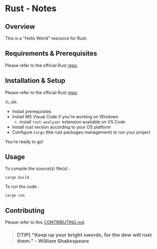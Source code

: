 # Rust - Notes

##  Overview

This is a "Hello World" resource for Rust.

## Requirements & Prerequisites

Please refer to the official Rust [repo](https://github.com/rust-lang/rust). 

## Installation & Setup

Please refer to the official Rust [repo](https://github.com/rust-lang/rust). 

`TL;DR`: 

- Install prerequisites
- Install MS Visual Code if you're working on Windows
  - install `rust-analyzer` extension available on VS Code
- Install rust version according to your OS platform
- Configure `Cargo` (the rust packages management) to run your project

You're ready to go!

## Usage 

To compile the source(s) file(s) : 

```
cargo build
```

To run the code : 
 
```
cargo run
```


## Contributing

Please refer to this [CONTRIBUTING.md](../../../CONTRIBUTING.md).


>### [!TIP] "Keep up your bright swords, for the dew will rust them." - William Shakespeare

